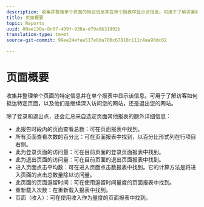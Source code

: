 ```yaml
---
description: 收集并整理单个页面的特定信息并在单个报表中显示该信息。可用于了解访客如何抵达特定页面，以及他们是继续深入访问您的网站，还是退出您的网站。
title: 页面概要
topic: Reports
uuid: 00ae130a-8c07-409f-930a-d79a8631992b
translation-type: tm+mt
source-git-commit: 99ee24efaa517e8da700c67818c111c4aa90dc02

---
```



# 页面概要

收集并整理单个页面的特定信息并在单个报表中显示该信息。可用于了解访客如何抵达特定页面，以及他们是继续深入访问您的网站，还是退出您的网站。

除了登录和退出点，还会汇总来自选定页面其他报表的额外详细信息：

* 此报告时段内的页面查看总数：可在页面报表中找到。
* 所有页面查看次数的百分比：可在页面报表中找到，以百分比形式列在行项目右侧。
* 此为登录页面的访问量：可在目前页面的登录页面报表中找到。
* 此为退出页面的访问量：可在目前页面的退出页面报表中找到。
* 进入页面点击平均数：可在进入页面点击数报表中找到。它的计算方法是将进入页面的点击总数量除以访问量。
* 此页面的页面逗留时间：可在使用逗留时间量度的页面报表中找到。
* 重新载入次数：在重新载入报表中找到。
* 页面（收入）：可在使用收入作为量度的页面报表中找到。

